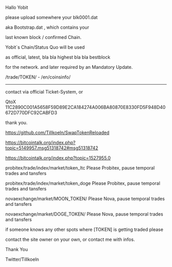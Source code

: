 Hallo Yobit 

please upload somewhere your blk0001.dat

aka Bootstrap.dat ,  which contains your 

last known block / confirmed Chain. 


Yobit`s Chain/Status Quo will be used 

as official, latest, bla bla highest bla bla bestblock 

for the network. and later required by an Mandatory Update.

/trade/TOKEN/  -   /en/coinsinfo/

-----------------------------------------------------------

contact via official Ticket-System, or 

QtoX  11C2890C001A5658F59D89E2CA184274A006BA80870E8330FD5F948D40672D770DFC92CABFD3 

thank you.


https://github.com/Tillkoeln/SwapTokenReloaded

https://bitcointalk.org/index.php?topic=5149957.msg51318742#msg51318742

https://bitcointalk.org/index.php?topic=1527955.0


probitex/trade/index/market/token_ltc     Please Probitex, pause temporal trades and tansfers

probitex/trade/index/market/token_doge    Please Probitex, pause temporal trades and tansfers

novaexchange/market/MOON_TOKEN/      Please Nova, pause temporal trades and tansfers

novaexchange/market/DOGE_TOKEN/      Please Nova, pause temporal trades and tansfers




if someone knows any other spots where [TOKEN] is getting traded  please

contact the site owner on your own, or contact me with infos. 

Thank You



Twitter/Tillkoeln
